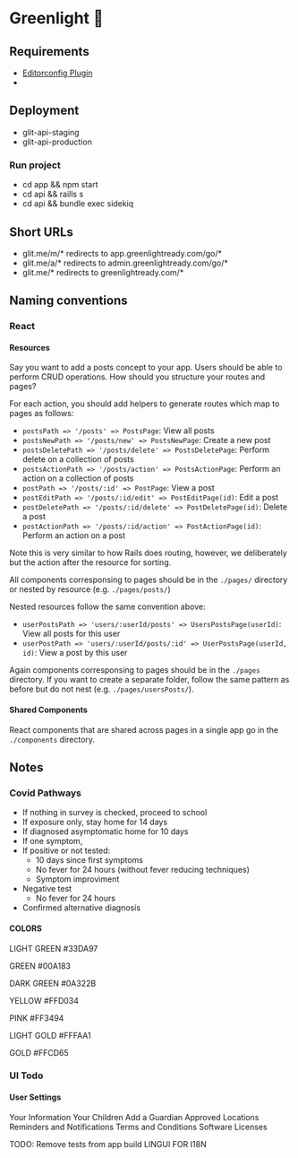 # Greenlight 🚦

## Requirements
 
 - [Editorconfig Plugin](https://editorconfig.org/#download)
 - 

## Deployment

 - glit-api-staging
 - glit-api-production

### Run project
 - cd app && npm start
 - cd api && raills s
 - cd api && bundle exec sidekiq

## Short URLs

 - glit.me/m/* redirects to app.greenlightready.com/go/*
 - glit.me/a/* redirects to admin.greenlightready.com/go/*
 - glit.me/* redirects to greenlightready.com/*

## Naming conventions

### React

#### Resources

Say you want to add a posts concept to your app. Users should be able to perform CRUD operations. How should you structure your routes and pages?

For each action, you should add helpers to generate routes which map to pages as follows:

 - `postsPath => '/posts' => PostsPage`: View all posts
 - `postsNewPath => '/posts/new' => PostsNewPage`:  Create a new post
 - `postsDeletePath => '/posts/delete' => PostsDeletePage`: Perform delete on a collection of posts
 - `postsActionPath => '/posts/action' => PostsActionPage`: Perform an action on a collection of posts
 - `postPath => '/posts/:id' => PostPage`: View a post
 - `postEditPath => '/posts/:id/edit' => PostEditPage(id)`: Edit a post
 - `postDeletePath => '/posts/:id/delete' => PostDeletePage(id)`: Delete a post
 - `postActionPath => '/posts/:id/action' => PostActionPage(id)`: Perform an action on a post

Note this is very similar to how Rails does routing, however, we deliberately but the action after the resource for sorting.

All components corresponsing to pages should be in the `./pages/` directory or nested by resource (e.g. `./pages/posts/`)

Nested resources follow the same convention above:

 - `userPostsPath => 'users/:userId/posts' => UsersPostsPage(userId)`: View all posts for this user
 - `userPostPath => 'users/:userId/posts/:id' => UserPostsPage(userId, id)`: View a post by this user


Again components corresponsing to pages should be in the `./pages` directory. If you want to create a separate folder, follow the same pattern as before but do not nest (e.g. `./pages/usersPosts/`).

#### Shared Components

React components that are shared across pages in a single app go in the `./components` directory.

## Notes

### Covid Pathways

 - If nothing in survey is checked, proceed to school
 - If exposure only, stay home for 14 days
 - If diagnosed asymptomatic home for 10 days
 - If one symptom,
  - If positive or not tested:
    - 10 days since first symptoms
    - No fever for 24 hours (without fever reducing techniques)
    - Symptom improviment
  - Negative test
    - No fever for 24 hours
  - Confirmed alternative diagnosis

#### COLORS

LIGHT GREEN #33DA97

GREEN #00A183

DARK GREEN #0A322B

YELLOW #FFD034

PINK #FF3494

LIGHT GOLD #FFFAA1

GOLD #FFCD65

### UI Todo

#### User Settings

Your Information
Your Children
Add a Guardian
Approved Locations
Reminders and Notifications
Terms and Conditions
Software Licenses

TODO: Remove tests from app build
LINGUI FOR I18N
